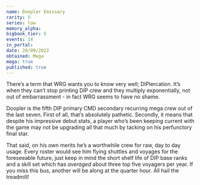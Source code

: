 ```yaml
---
name: Doopler Emissary
rarity: 5
series: low
memory_alpha:
bigbook_tier: 5
events: 14
in_portal:
date: 28/09/2022
obtained: Mega
mega: true
published: true
---
```


There’s a term that WRG wants you to know very well; DIPlercation. It’s when they can’t stop printing DIP crew and they multiply exponentially, not out of embarrassment - in fact WRG seems to have no shame.

Doopler is the fifth DIP primary CMD secondary recurring mega crew out of the last seven. First of all, that’s absolutely pathetic. Secondly, it means that despite his impressive debut stats, a player who’s been keeping current with the game may not be upgrading all that much by tacking on his perfunctory final star.

That said, on his own merits he’s a worthwhile crew for raw, day to day usage. Every roster would see him flying shuttles and voyages for the foreseeable future, just keep in mind the short shelf life of DIP base ranks and a skill set which has *averaged* about three top five voyagers per year. If you miss this bus, another will be along at the quarter hour. All hail the treadmill!
